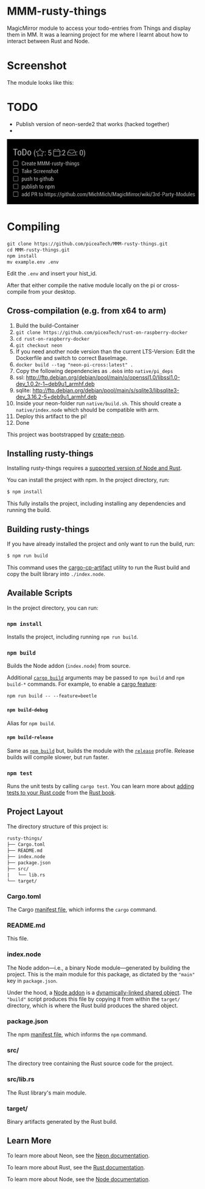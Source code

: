 # MMM-rusty-things

MagicMirror module to access your todo-entries from Things and display them in MM.
It was a learning project for me where I learnt about how to interact between Rust and Node.

# Screenshot

The module looks like this:



# TODO

- Publish version of neon-serde2 that works (hacked together)
- 


![Example of MMM-rusty-things publishing todos](img/MMM-rusty-things-screenshot.png)

# Compiling

```
git clone https://github.com/piceaTech/MMM-rusty-things.git
cd MMM-rusty-things.git
npm install
mv example.env .env
```
Edit the `.env` and insert your hist_id. 

After that either compile the native module locally on the pi or cross-compile from your desktop.

## Cross-compilation (e.g. from x64 to arm)
1. Build the build-Container
  1. `git clone https://github.com/piceaTech/rust-on-raspberry-docker`
  1. `cd rust-on-raspberry-docker`
  1. `git checkout neon`
  1. If you need another node version than the current LTS-Version: Edit the Dockerfile and switch to correct BaseImage.
  1. `docker build --tag "neon-pi-cross:latest" .`
1. Copy the following dependencies as `.deb`s into `native/pi_deps`
  1. ssl: http://ftp.debian.org/debian/pool/main/o/openssl1.0/libssl1.0-dev_1.0.2r-1~deb9u1_armhf.deb
  1. sqlite: http://ftp.debian.org/debian/pool/main/s/sqlite3/libsqlite3-dev_3.16.2-5+deb9u1_armhf.deb
1. Inside your neon-folder run `native/build.sh`. This should create a `native/index.node` which should be compatible with arm.
1. Deploy this artifact to the pi!
1. Done





This project was bootstrapped by [create-neon](https://www.npmjs.com/package/create-neon).

## Installing rusty-things

Installing rusty-things requires a [supported version of Node and Rust](https://github.com/neon-bindings/neon#platform-support).

You can install the project with npm. In the project directory, run:

```sh
$ npm install
```

This fully installs the project, including installing any dependencies and running the build.

## Building rusty-things

If you have already installed the project and only want to run the build, run:

```sh
$ npm run build
```

This command uses the [cargo-cp-artifact](https://github.com/neon-bindings/cargo-cp-artifact) utility to run the Rust build and copy the built library into `./index.node`.

## Available Scripts

In the project directory, you can run:

### `npm install`

Installs the project, including running `npm run build`.

### `npm build`

Builds the Node addon (`index.node`) from source.

Additional [`cargo build`](https://doc.rust-lang.org/cargo/commands/cargo-build.html) arguments may be passed to `npm build` and `npm build-*` commands. For example, to enable a [cargo feature](https://doc.rust-lang.org/cargo/reference/features.html):

```
npm run build -- --feature=beetle
```

#### `npm build-debug`

Alias for `npm build`.

#### `npm build-release`

Same as [`npm build`](#npm-build) but, builds the module with the [`release`](https://doc.rust-lang.org/cargo/reference/profiles.html#release) profile. Release builds will compile slower, but run faster.

### `npm test`

Runs the unit tests by calling `cargo test`. You can learn more about [adding tests to your Rust code](https://doc.rust-lang.org/book/ch11-01-writing-tests.html) from the [Rust book](https://doc.rust-lang.org/book/).

## Project Layout

The directory structure of this project is:

```
rusty-things/
├── Cargo.toml
├── README.md
├── index.node
├── package.json
├── src/
|   └── lib.rs
└── target/
```

### Cargo.toml

The Cargo [manifest file](https://doc.rust-lang.org/cargo/reference/manifest.html), which informs the `cargo` command.

### README.md

This file.

### index.node

The Node addon—i.e., a binary Node module—generated by building the project. This is the main module for this package, as dictated by the `"main"` key in `package.json`.

Under the hood, a [Node addon](https://nodejs.org/api/addons.html) is a [dynamically-linked shared object](https://en.wikipedia.org/wiki/Library_(computing)#Shared_libraries). The `"build"` script produces this file by copying it from within the `target/` directory, which is where the Rust build produces the shared object.

### package.json

The npm [manifest file](https://docs.npmjs.com/cli/v7/configuring-npm/package-json), which informs the `npm` command.

### src/

The directory tree containing the Rust source code for the project.

### src/lib.rs

The Rust library's main module.

### target/

Binary artifacts generated by the Rust build.

## Learn More

To learn more about Neon, see the [Neon documentation](https://neon-bindings.com).

To learn more about Rust, see the [Rust documentation](https://www.rust-lang.org).

To learn more about Node, see the [Node documentation](https://nodejs.org).
